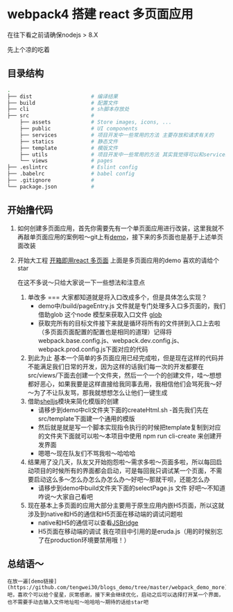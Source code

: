 # webpack4 搭建 react 多页面应用

在往下看之前请确保nodejs > 8.X

先上个凉的吃着

## 目录结构

```bash
.
├── dist                   # 编译结果
├── build                  # 配置文件
├── cli                    # sh脚本存放处
├── src                    # 
    ├── assets             # Store images, icons, ...
    ├── public             # UI components
    ├── services           # 项目开发中一些常用的方法 主要存放和请求有关的
    ├── statics            # 静态文件
    ├── template           # 模版文件
    ├── utils              # 项目开发中一些常用的方法 其实我觉得可以和services 放在一块，但是个人习惯还是分开啦
    └── views              # pages
├── .eslintrc              # Eslint config
├── .babelrc               # babel config
├── .gitignore             #
└── package.json           #
```

## 开始撸代码

1. 如何创建多页面应用，首先你需要先有一个单页面应用进行改装，这里我就不再敲单页面应用的案例啦～git上有[demo](https://github.com/tengwei30/blogs_demo/tree/master/webpack_demo "github单页面")，接下来的多页面也是基于上述单页面改装

1. 开始大工程
	[开箱即用react 多页面](https://github.com/tengwei30/blogs_demo/tree/master/webpack_demo_more)
	上面是多页面应用的demo 喜欢的请给个star
	
	在这不多说～只给大家说一下一些想法和注意点
	1. 单改多 === 大家都知道就是将入口改成多个，但是具体怎么实现？
		- demo中/build/pageEntry.js 文件就是专门处理多入口多页面的，我们借助glob 这个node 模型来获取入口文件 [glob](https://github.com/isaacs/node-glob) 
		- 获取完所有的目标文件接下来就是循环将所有的文件拼到入口上去啦（多页面页面配置的配置也是相同的道理）记得将webpack.base.config.js、webpack.dev.config.js、webpack.prod.config.js下面对应的代码
	1. 到此为止 基本一个简单的多页面应用已经完成啦，但是现在这样的代码并不能满足我们日常的开发，因为这样的话我们每一次的开发都要在src/views/下面去创建一个文件夹，然后一个一个的创建文件，哇～想想都好恶心，如果我要是这样直接给我同事去用，我相信他们会骂死我～好～为了不让队友骂，那我就想想怎么让他们一键生成
	1. 借助[shelljs](https://github.com/shelljs/shelljs)模块来简化模版的创建
		- 请移步到demo中cli文件夹下面的createHtml.sh
		-首先我们先在src/template下面建一个通用的模版
		- 然后就是就是写一个脚本实现指令执行的时候把template复制到对应的文件夹下面就可以啦～本项目中使用 npm run cli-create 来创建开发界面
		- 嗯嗯～现在队友们不骂我啦～哈哈哈
	1. 结果用了没几天，队友又开始抱怨啦～需求多啦～页面多啦，所以每回启动项目的时候所有的界面都会启动，可是每回我只调试某一个页面，不需要启动这么多～怎么办怎么办怎么办～好吧～那就干呗，还能怎么办
		- 请移步到demo中build文件夹下面的selectPage.js 文件 好吧～不知道咋说～大家自己看吧
	1. 现在基本上多页面的应用大部分主要用于原生应用内嵌H5页面，所以这就涉及到native和H5的通信和H5页面在移动端的调试问题啦
		- native和H5的通信可以查看[JSBridge](https://github.com/lzyzsd/JsBridge)
		- H5页面在移动端的调试 我在项目中引用的是eruda.js（用的时候别忘了在production环境要禁用哦！）
		
		
	
## 总结语～
	在放一遍[demo链接](https://github.com/tengwei30/blogs_demo/tree/master/webpack_demo_more)吧，喜欢个可以给个星星，灰常感谢，接下来会继续优化，启动之后可以选择打开某一个界面，也不需要手动去输入文件地址啦～哈哈哈～期待的话给star吧
	


